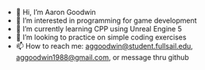 - 👋 Hi, I’m Aaron Goodwin
- 👀 I’m interested in programming for game development
- 🌱 I’m currently learning CPP using Unreal Engine 5
- 💞️ I’m looking to practice on simple coding exercises
- 📫 How to reach me: aggoodwin@student.fullsail.edu, aggoodwin1988@gmail.com, or message thru github

<!---
aggoodwin1988/aggoodwin1988 is a ✨ special ✨ repository because its `README.md` (this file) appears on your GitHub profile.
You can click the Preview link to take a look at your changes.
--->
